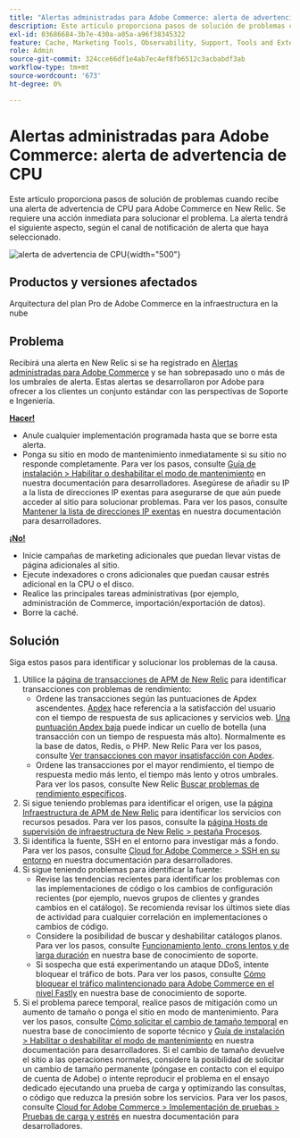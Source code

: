 ```yaml
---
title: "Alertas administradas para Adobe Commerce: alerta de advertencia de CPU"
description: Este artículo proporciona pasos de solución de problemas cuando recibe una alerta de advertencia de CPU para Adobe Commerce en New Relic. Se requiere una acción inmediata para solucionar el problema. La alerta tendrá el siguiente aspecto, según el canal de notificación de alerta que haya seleccionado.
exl-id: 03686684-3b7e-430a-a05a-a96f38345322
feature: Cache, Marketing Tools, Observability, Support, Tools and External Services
role: Admin
source-git-commit: 324cce66df1e4ab7ec4ef8fb6512c3acbabdf3ab
workflow-type: tm+mt
source-wordcount: '673'
ht-degree: 0%

---
```


# Alertas administradas para Adobe Commerce: alerta de advertencia de CPU

Este artículo proporciona pasos de solución de problemas cuando recibe una alerta de advertencia de CPU para Adobe Commerce en New Relic. Se requiere una acción inmediata para solucionar el problema. La alerta tendrá el siguiente aspecto, según el canal de notificación de alerta que haya seleccionado.

![alerta de advertencia de CPU](assets/cpu-warning-magento-managed.png){width="500"}

## Productos y versiones afectados

Arquitectura del plan Pro de Adobe Commerce en la infraestructura en la nube

## Problema

Recibirá una alerta en New Relic si se ha registrado en [Alertas administradas para Adobe Commerce](/help/support-tools/managed-alerts-for-adobe-commerce/managed-alerts-for-magento-commerce.md) y se han sobrepasado uno o más de los umbrales de alerta. Estas alertas se desarrollaron por Adobe para ofrecer a los clientes un conjunto estándar con las perspectivas de Soporte e Ingeniería.

<u> **Hacer!** </u>

* Anule cualquier implementación programada hasta que se borre esta alerta.
* Ponga su sitio en modo de mantenimiento inmediatamente si su sitio no responde completamente. Para ver los pasos, consulte [Guía de instalación > Habilitar o deshabilitar el modo de mantenimiento](https://devdocs.magento.com/guides/v2.4/install-gde/install/cli/install-cli-subcommands-maint.html?itm_source=devdocs&amp;itm_medium=search_page&amp;itm_campaign=federated_search&amp;itm_term=mainten) en nuestra documentación para desarrolladores. Asegúrese de añadir su IP a la lista de direcciones IP exentas para asegurarse de que aún puede acceder al sitio para solucionar problemas. Para ver los pasos, consulte [Mantener la lista de direcciones IP exentas](https://devdocs.magento.com/guides/v2.4/install-gde/install/cli/install-cli-subcommands-maint.html?itm_source=devdocs&amp;itm_medium=search_page&amp;itm_campaign=federated_search&amp;itm_term=mainten#instgde-cli-maint-exempt) en nuestra documentación para desarrolladores.

<u>**¡No!**</u>

* Inicie campañas de marketing adicionales que puedan llevar vistas de página adicionales al sitio.
* Ejecute indexadores o crons adicionales que puedan causar estrés adicional en la CPU o el disco.
* Realice las principales tareas administrativas (por ejemplo, administración de Commerce, importación/exportación de datos).
* Borre la caché.

## Solución

Siga estos pasos para identificar y solucionar los problemas de la causa.

1. Utilice la [página de transacciones de APM de New Relic](https://docs.newrelic.com/docs/apm/applications-menu/monitoring/transactions-page-find-specific-performance-problems) para identificar transacciones con problemas de rendimiento:
   * Ordene las transacciones según las puntuaciones de Apdex ascendentes. [Apdex](https://docs.newrelic.com/docs/apm/new-relic-apm/apdex/apdex-measure-user-satisfaction) hace referencia a la satisfacción del usuario con el tiempo de respuesta de sus aplicaciones y servicios web. [Una puntuación Apdex baja](/help/troubleshooting/miscellaneous/troubleshoot-performance-using-new-relic-on-magento-commerce.md#low_user_satisfaction) puede indicar un cuello de botella (una transacción con un tiempo de respuesta más alto). Normalmente es la base de datos, Redis, o PHP. New Relic Para ver los pasos, consulte [Ver transacciones con mayor insatisfacción con Apdex](https://docs.newrelic.com/docs/apm/new-relic-apm/apdex/view-your-apdex-score#apdex-dissat).
   * Ordene las transacciones por el mayor rendimiento, el tiempo de respuesta medio más lento, el tiempo más lento y otros umbrales. Para ver los pasos, consulte New Relic [Buscar problemas de rendimiento específicos](https://docs.newrelic.com/docs/apm/applications-menu/monitoring/transactions-page-find-specific-performance-problems).
1. Si sigue teniendo problemas para identificar el origen, use la [página Infraestructura de APM de New Relic](https://docs.newrelic.com/docs/infrastructure/infrastructure-ui-pages/infra-hosts-ui-page/) para identificar los servicios con recursos pesados. Para ver los pasos, consulte la [página Hosts de supervisión de infraestructura de New Relic > pestaña Procesos](https://docs.newrelic.com/docs/infrastructure/infrastructure-ui-pages/infra-hosts-ui-page/#processes).
1. Si identifica la fuente, SSH en el entorno para investigar más a fondo. Para ver los pasos, consulte [Cloud for Adobe Commerce > SSH en su entorno](https://devdocs.magento.com/cloud/env/environments-ssh.html#ssh) en nuestra documentación para desarrolladores.
1. Si sigue teniendo problemas para identificar la fuente:
   * Revise las tendencias recientes para identificar los problemas con las implementaciones de código o los cambios de configuración recientes (por ejemplo, nuevos grupos de clientes y grandes cambios en el catálogo). Se recomienda revisar los últimos siete días de actividad para cualquier correlación en implementaciones o cambios de código.
   * Considere la posibilidad de buscar y deshabilitar catálogos planos. Para ver los pasos, consulte [Funcionamiento lento, crons lentos y de larga duración](/help/troubleshooting/miscellaneous/slow-performance-slow-and-long-running-crons.md) en nuestra base de conocimiento de soporte.
   * Si sospecha que está experimentando un ataque DDoS, intente bloquear el tráfico de bots. Para ver los pasos, consulte [Cómo bloquear el tráfico malintencionado para Adobe Commerce en el nivel Fastly](/help/how-to/general/block-malicious-traffic-for-magento-commerce-on-fastly-level.md) en nuestra base de conocimiento de soporte.
1. Si el problema parece temporal, realice pasos de mitigación como un aumento de tamaño o ponga el sitio en modo de mantenimiento. Para ver los pasos, consulte [Cómo solicitar el cambio de tamaño temporal](/help/how-to/general/how-to-request-temporary-magento-upsize.md) en nuestra base de conocimiento de soporte técnico y [Guía de instalación > Habilitar o deshabilitar el modo de mantenimiento](https://devdocs.magento.com/guides/v2.4/install-gde/install/cli/install-cli-subcommands-maint.html?itm_source=devdocs&amp;itm_medium=search_page&amp;itm_campaign=federated_search&amp;itm_term=mainten) en nuestra documentación para desarrolladores. Si el cambio de tamaño devuelve el sitio a las operaciones normales, considere la posibilidad de solicitar un cambio de tamaño permanente (póngase en contacto con el equipo de cuenta de Adobe) o intente reproducir el problema en el ensayo dedicado ejecutando una prueba de carga y optimizando las consultas, o código que reduzca la presión sobre los servicios. Para ver los pasos, consulte [Cloud for Adobe Commerce > Implementación de pruebas > Pruebas de carga y estrés](https://devdocs.magento.com/cloud/live/stage-prod-test.html#loadtest) en nuestra documentación para desarrolladores.
